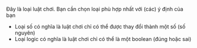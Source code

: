 Đây là loại luật chơi. Bạn cần chọn loại phù hợp nhất với (các) ý định của bạn
* Loại số có nghĩa là luật chơi chỉ có thể được thay đổi thành một số (số nguyên)
* Loại logic có nghĩa là luật chơi chỉ có thể là một boolean (đúng hoặc sai)